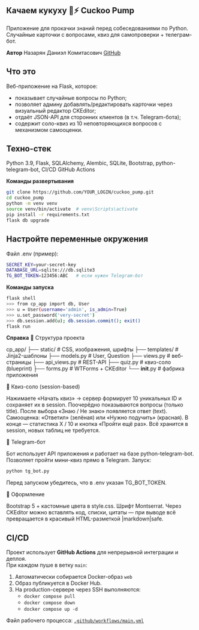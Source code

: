 ## Качаем кукуху 🧠⚡ Cuckoo Pump ##
Приложение для прокачки знаний перед собеседованиями по Python. Cлучайные карточки с вопросами, квиз для самопроверки + телеграм-бот.

**Автор**
Назарян Даниэл Комитасович
[GitHub](https://github.com/Ndk985)

## Что это ##
Веб-приложение на Flask, которое:
- показывает случайные вопросы по Python;
- позволяет админу добавлять/редактировать карточки через визуальный редактор CKEditor;
- отдаёт JSON-API для сторонних клиентов (в т.ч. Telegram-бота);
- содержит соло-квиз из 10 неповторяющихся вопросов с механизмом самооценки.

## Техно-стек ##
Python 3.9, Flask, SQLAlchemy, Alembic, SQLite, Bootstrap, python-telegram-bot, CI/CD GitHub Actions

**Команды развертывания**
```bash
git clone https://github.com/YOUR_LOGIN/cuckoo_pump.git
cd cuckoo_pump
python -m venv venv
source venv/bin/activate  # venv\Scripts\activate
pip install -r requirements.txt
flask db upgrade
```

## Настройте переменные окружения ##
Файл .env (пример):
```bash
SECRET_KEY=your-secret-key
DATABASE_URL=sqlite:///db.sqlite3
TG_BOT_TOKEN=123456:ABC   # если нужен Telegram-бот
```

**Команды запуска**
```bash
flask shell
>>> from cp_app import db, User
>>> u = User(username='admin', is_admin=True)
>>> u.set_password('very-secret')
>>> db.session.add(u); db.session.commit(); exit()
flask run
```

**Справка**
📂 Структура проекта

cp_app/
├── static/          # CSS, изображения, шрифты
├── templates/       # Jinja2-шаблоны
├── models.py        # User, Question
├── views.py         # веб-страницы
├── api_views.py     # REST-API
├── quiz.py          # квиз-соло (blueprint)
├── forms.py         # WTForms + CKEditor
└── __init__.py      # фабрика приложения

🧠 Квиз-соло (session-based)

Нажимаете «Начать квиз» → сервер формирует 10 уникальных ID и сохраняет их в session.
Поочерёдно показываются вопросы (только title).
После выбора «Знаю / Не знаю» появляется ответ (text).
Самооценка: «Ответил» (зелёная) или «Нужно подучить» (красная).
В конце — статистика X / 10 и кнопка «Пройти ещё раз».
Всё хранится в session, новых таблиц не требуется.

🤖 Telegram-бот

Бот использует API приложения и работает на базе python-telegram-bot. Позволяет пройти мини-квиз прямо в Telegram.
Запуск:
```bash
python tg_bot.py
```
Перед запуском убедитесь, что в .env указан
TG_BOT_TOKEN.

🎨 Оформление

Bootstrap 5 + кастомные цвета в style.css.
Шрифт Montserrat.
Через CKEditor можно вставлять код, списки, цитаты — при выводе всё превращается в красивый HTML-разметкой |markdown|safe.

## CI/CD

Проект использует **GitHub Actions** для непрерывной интеграции и деплоя.  
При каждом пуше в ветку `main`:

1. Автоматически собирается Docker-образ `web`
2. Образ публикуется в Docker Hub.
3. На production-сервере через SSH выполняются:
   - `docker compose pull`  
   - `docker compose down`  
   - `docker compose up -d`

Файл рабочего процесса: [`.github/workflows/main.yml`](.github/workflows/main.yml)